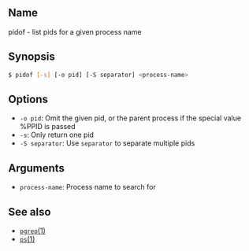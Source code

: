 ## Name

pidof - list pids for a given process name

## Synopsis

```sh
$ pidof [-s] [-o pid] [-S separator] <process-name>
```

## Options

-   `-o pid`: Omit the given pid, or the parent process if the special value %PPID is passed
-   `-s`: Only return one pid
-   `-S separator`: Use `separator` to separate multiple pids

## Arguments

-   `process-name`: Process name to search for

## See also

-   [`pgrep`(1)](help://man/1/pgrep)
-   [`ps`(1)](help://man/1/ps)
